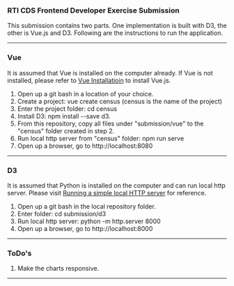### RTI CDS Frontend Developer Exercise Submission 

This submission contains two parts. One implementation is built with D3, the other is Vue.js and D3. 
Following are the instructions to run the application.

----

### Vue 

It is assumed that Vue is installed on the computer already. If Vue is not installed, please refer to [Vue Installatioin](https://vuejs.org/v2/guide/installation.html) to install Vue.js. 
1. Open up a git bash in a location of your choice.
2. Create a project: vue create census (census is the name of the project) 
3. Enter the project folder: cd census
4. Install D3: npm install --save d3.
5. From this repository, copy all files under "submission/vue" to the "census" folder created in step 2.  
6. Run local http server from "census" folder: npm run serve
7. Open up a browser, go to http://localhost:8080

----

### D3

It is assumed that Python is installed on the computer and can run local http server. Please visit [Running a simple local HTTP server](https://developer.mozilla.org/en-US/docs/Learn/Common_questions/set_up_a_local_testing_server) for reference.
1. Open up a git bash in the local repository folder.
2. Enter folder: cd submission/d3 
3. Run local http server: python -m http.server 8000
4. Open up a browser, go to http://localhost:8000
----

### ToDo's

1. Make the charts responsive.
----